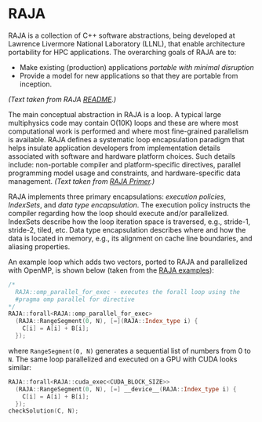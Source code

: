 # RAJA

RAJA is a collection of C++ software abstractions, being developed at
Lawrence Livermore National Laboratory (LLNL), that enable architecture
portability for HPC applications. The overarching goals of RAJA are to:

  * Make existing (production) applications *portable with minimal disruption*
  * Provide a model for new applications so that they are portable from
    inception.

_(Text taken from RAJA [README](https://github.com/LLNL/RAJA/blob/develop/README.md).)_

The main conceptual abstraction in RAJA is a loop. A typical large multiphysics
code may contain O(10K) loops and these are where most computational work is
performed and where most fine-grained parallelism is available. RAJA defines a
systematic loop encapsulation paradigm that helps insulate application
developers from implementation details associated with software and hardware
platform choices. Such details include: non-portable compiler and
platform-specific directives, parallel programming model usage and constraints,
and hardware-specific data management. _(Text taken from [RAJA
Primer](https://software.llnl.gov/RAJA/primer.html).)_

RAJA implements three primary encapsulations: _execution policies_,
_IndexSets_, and _data type encapsulation_. The execution policy instructs the
compiler regarding how the loop should execute and/or parallelized. IndexSets
describe how the loop iteration space is traversed, e.g., stride-1, stride-2,
tiled, etc. Data type encapsulation describes where and how the data is located
in memory, e.g., its alignment on cache line boundaries, and aliasing
properties.

An example loop which adds two vectors, ported to RAJA and parallelized with
OpenMP, is shown below (taken from the [RAJA
examples](https://github.com/LLNL/RAJA/tree/feature/artv3/intro-examples/examples)):

```C++
/*
  RAJA::omp_parallel_for_exec - executes the forall loop using the
  #pragma omp parallel for directive
*/
RAJA::forall<RAJA::omp_parallel_for_exec>
  (RAJA::RangeSegment(0, N), [=](RAJA::Index_type i) {
    C[i] = A[i] + B[i];
  });
```

where `RangeSegment(0, N)` generates a sequential list of numbers from 0 to
`N`. The same loop parallelized and executed on a GPU with CUDA looks similar:

```C++
RAJA::forall<RAJA::cuda_exec<CUDA_BLOCK_SIZE>>
  (RAJA::RangeSegment(0, N), [=] __device__(RAJA::Index_type i) {
    C[i] = A[i] + B[i];
  });
checkSolution(C, N);
```
